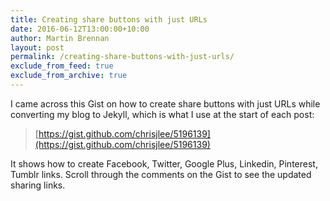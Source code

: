 ```yaml
---
title: Creating share buttons with just URLs
date: 2016-06-12T13:00:00+10:00
author: Martin Brennan
layout: post
permalink: /creating-share-buttons-with-just-urls/
exclude_from_feed: true
exclude_from_archive: true
---
```


I came across this Gist on how to create share buttons with just URLs while converting my blog to Jekyll, which is what I use at the start of each post:

> [https://gist.github.com/chrisjlee/5196139](https://gist.github.com/chrisjlee/5196139)

It shows how to create Facebook, Twitter, Google Plus, Linkedin, Pinterest, Tumblr links. Scroll through the comments on the Gist to see the updated sharing links.
